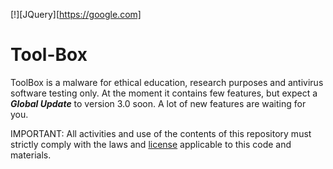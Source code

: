 [!][JQuery][https://google.com]

# Tool-Box
ToolBox is a malware for ethical education, research purposes and antivirus software testing only. At the moment it contains few features, but expect a _**Global Update**_ to version 3.0 soon. A lot of new features are waiting for you.

IMPORTANT: All activities and use of the contents of this repository must strictly comply with the laws and [license](https://github.com/Mandi-OS/Tool-Box/blob/Main/license) applicable to this code and materials.
